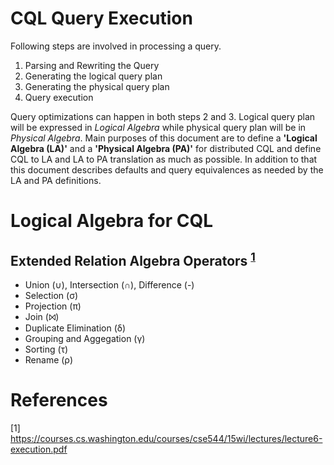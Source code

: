 # CQL Query Execution

Following steps are involved in processing a query.

1. Parsing and Rewriting the Query
2. Generating the logical query plan
3. Generating the physical query plan
4. Query execution

Query optimizations can happen in both steps 2 and 3. Logical query plan will be expressed in *Logical Algebra* while physical query plan will be in *Physical Algebra*. Main purposes of this document are to define a **'Logical Algebra (LA)'** and a **'Physical Algebra (PA)'** for distributed CQL and define CQL to LA and LA to PA translation as much as possible. In addition to that this document describes defaults and query equivalences as needed by the LA and PA definitions.

# Logical Algebra for CQL

## Extended Relation Algebra Operators <sup>[1](https://courses.cs.washington.edu/courses/cse544/15wi/lectures/lecture6-execution.pdf)</sup>

* Union (∪), Intersection (∩), Difference (-)
* Selection (σ)
* Projection (π)
* Join (⨝)
* Duplicate Elimination (δ)
* Grouping and Aggegation (γ)
* Sorting (τ)
* Rename (ρ)


# References
[1] https://courses.cs.washington.edu/courses/cse544/15wi/lectures/lecture6-execution.pdf
